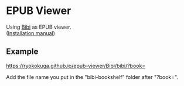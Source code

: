 # EPUB Viewer

Using [Bibi](https://bibi.epub.link/) as EPUB viewer.  
([Installation manual](https://bibi.epub.link/manual.html))  
  
## Example
https://ryokokuga.github.io/epub-viewer/Bibi/bibi/?book=  
  
Add the file name you put in the "bibi-bookshelf" folder after "?book=".  
  
